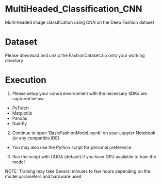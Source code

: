 # MultiHeaded_Classification_CNN
Multi-headed image classification using CNN on the Deep Fashion dataset

# Dataset
Please download and unzip the FashionDataset.zip onto your working directory

# Execution
1) Please setup your conda environment with the necessary SDKs are captured below:
- PyTorch
- Matplotlib
- Pandas
- NumPy

2) Continue to open 'BasicFashionModel.ipynb' on your Jupyter Notebook (or any compatible IDE)
- You may also use the Python script for personal preference

3) Run the script with CUDA (default) if you have GPU available to train the model

NOTE: Training may take Several minutes to few hours depending on the model parameters and hardware used
